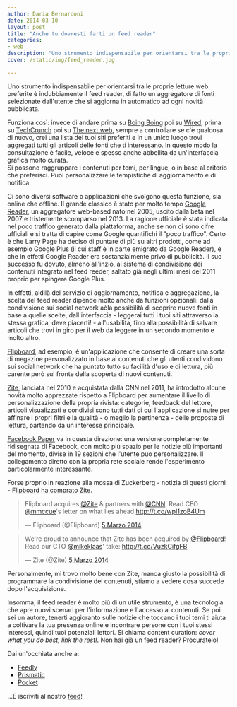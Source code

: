 ```yaml
---
author: Daria Bernardoni
date: 2014-03-10
layout: post
title: "Anche tu dovresti farti un feed reader" 
categories:
- web
description: "Uno strumento indispensabile per orientarsi tra le proprie letture web preferite è indubbiamente il feed reader, di fatto un aggregatore di fonti selezionate dall'utente che si aggiorna in automatico ad ogni novità pubblicata. Anche tu dovresti fartene uno."
cover: /static/img/feed_reader.jpg

---
```

Uno strumento indispensabile per orientarsi tra le proprie letture web preferite è indubbiamente il feed reader, di fatto un aggregatore di fonti selezionate dall'utente che si aggiorna in automatico ad ogni novità pubblicata. 

Funziona così: invece di andare prima su [Boing Boing](http://boingboing.net/) poi su [Wired](http://www.wired.com/), prima su [TechCrunch](http://techcrunch.com/) poi su [The next web](http://thenextweb.com/), sempre a controllare se c'è qualcosa di nuovo, crei una lista dei tuoi siti preferiti e in un unico luogo trovi aggregati tutti gli articoli delle fonti che ti interessano. In questo modo la consultazione è facile, veloce e spesso anche abbellita da un'interfaccia grafica molto curata.  
Si possono raggruppare i contenuti per temi, per lingue, o in base al criterio che preferisci. Puoi personalizzare le tempistiche di aggiornamento e di notifica. 

Ci sono diversi software o applicazioni che svolgono questa funzione, sia online che offline. 
Il grande classico è stato per molto tempo [Google Reader](http://www.google.com/reader/about/), un aggregatore web-based nato nel 2005, uscito dalla beta nel 2007 e tristemente scomparso nel 2013. La ragione ufficiale è stata indicata nel poco traffico generato dalla piattaforma, anche se non ci sono cifre ufficiali e si tratta di capire come Google quantifichi il "poco traffico". Certo è che Larry Page ha deciso di puntare di più su altri prodotti, come ad esempio Google Plus (il cui staff è in parte emigrato da Google Reader), e che in effetti Google Reader era sostanzialmente privo di pubblicità. 
Il suo successo fu dovuto, almeno all'inzio, al sistema di condivisione dei contenuti integrato nel feed reeder, saltato già negli ultimi mesi del 2011 proprio per spingere Google Plus. 

In effetti, aldilà del servizio di aggiornamento, notifica e aggregazione, la scelta del feed reader dipende molto anche da funzioni opzionali: dalla condivisione sui social network aòla possibilità di scoprire nuove fonti in base a quelle scelte, dall'interfaccia - leggerai tutti i tuoi siti attraverso la stessa grafica, deve piacerti! - all'usabilità, fino alla possibilità di salvare articoli che trovi in giro per il web da leggere in un secondo momento e molto altro. 

[Flipboard](https://flipboard.com/), ad esempio, è un'applicazione che consente di creare una sorta di megazine personalizzato in base ai contenuti che gli utenti condividono sui social network che ha puntato tutto su facilità d'uso e di lettura, più carente però sul fronte della scoperta di nuovi contenuti.

[Zite](http://zite.com/), lanciata nel 2010 e acquistata dalla CNN nel 2011, ha introdotto alcune novità molto apprezzate rispetto a Flipboard per aumentare il livello di personalizzazione della propria rivista: categorie, feedback del lettore, articoli visualizzati e condivisi sono tutti dati di cui l'applicazione si nutre per affinare i propri filtri e la qualità - o meglio la pertinenza - delle proposte di lettura, partendo da un interesse principale. 

[Facebook Paper](https://www.facebook.com/paper) va in questa direzione: una versione completamente ridisegnata di Facebook, con molto più spazio per le notizie più importanti del momento, divise in 19 sezioni che l'utente può personalizzare. Il collegamento diretto con la propria rete sociale rende l'esperimento particolarmente interessante. 

Forse proprio in reazione alla mossa di Zuckerberg - notizia di questi giorni - [Flipboard ha comprato Zite](http://androidcommunity.com/flipboard-buys-zite-will-shut-service-down-after-integrating-technology-20140305/).

<div class="text-center">
<blockquote class="twitter-tweet" lang="it"><p>Flipboard acquires <a href="https://twitter.com/Zite">@Zite</a> &amp; partners with <a href="https://twitter.com/CNN">@CNN</a>. Read CEO <a href="https://twitter.com/mmccue">@mmccue</a>&#39;s letter on what lies ahead <a href="http://t.co/wpI1zoB4Um">http://t.co/wpI1zoB4Um</a></p>&mdash; Flipboard (@Flipboard) <a href="https://twitter.com/Flipboard/statuses/441229692574502912">5 Marzo 2014</a></blockquote>
<script async src="//platform.twitter.com/widgets.js" charset="utf-8"></script>
</div>

<blockquote class="twitter-tweet" lang="it"><p>We&#39;re proud to announce that Zite has been acquired by <a href="https://twitter.com/Flipboard">@Flipboard</a>! Read our CTO <a href="https://twitter.com/mikeklaas">@mikeklaas</a>&#39; take: <a href="http://t.co/VuzkCifgFB">http://t.co/VuzkCifgFB</a></p>&mdash; Zite (@Zite) <a href="https://twitter.com/Zite/statuses/441230454952173568">5 Marzo 2014</a></blockquote>
<script async src="//platform.twitter.com/widgets.js" charset="utf-8"></script>

Personalmente, mi trovo molto bene con Zite, manca giusto la possibilità di programmare la condivisione dei contenuti, stiamo a vedere cosa succede dopo l'acquisizione.

Insomma, il feed reader è molto più di un utile strumento, è una tecnologia che apre nuovi scenari per l'informazione e l'accesso ai contenuti. Se poi sei un autore, tenerti aggioranto sulle notizie che toccano i tuoi temi ti aiuta a coltivare la tua presenza online e incontrare persone con i tuoi stessi interessi, quindi tuoi potenziali lettori. Si chiama content curation: <em>cover what you do best, link the rest!</em>. 
Non hai già un feed reader? Procuratelo!


Dai un'occhiata anche a:

*  [Feedly](http://feedly.com/)
*  [Prismatic](http://getprismatic.com/)
*  [Pocket](https://getpocket.com/)


...E iscriviti al nostro [feed](http://40k.it/feed/index.xml)!


